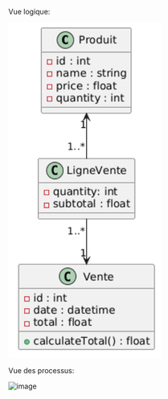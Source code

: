 Vue logique:

  ![alt text](image.png)


 Vue des processus:

  <img width="593" alt="image" src="https://github.com/user-attachments/assets/c7bd0382-f3b9-44c6-b548-e22cfd0eca18" />
